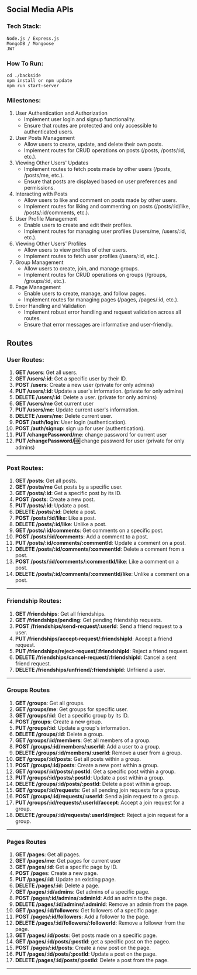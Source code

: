 ## Social Media APIs

### Tech Stack:
    Node.js / Express.js
    MongoDB / Mongoose
    JWT

### How To Run:
    cd ./backside
    npm install or npm update
    npm run start-server

### Milestones:
1. User Authentication and Authorization
    * Implement user login and signup functionality.
    * Ensure that routes are protected and only accessible to authenticated users.
2. User Posts Management
    * Allow users to create, update, and delete their own posts.
    * Implement routes for CRUD operations on posts (/posts, /posts/:id, etc.).
3. Viewing Other Users' Updates
    * Implement routes to fetch posts made by other users (/posts, /posts/me, etc.).
    * Ensure that posts are displayed based on user preferences and permissions.
4. Interacting with Posts
    * Allow users to like and comment on posts made by other users.
    * Implement routes for liking and commenting on posts (/posts/:id/like, /posts/:id/comments, etc.).
5. User Profile Management
    * Enable users to create and edit their profiles.
    * Implement routes for managing user profiles (/users/me, /users/:id, etc.).
6. Viewing Other Users' Profiles
    * Allow users to view profiles of other users.
    * Implement routes to fetch user profiles (/users/:id, etc.).
7. Group Management
    * Allow users to create, join, and manage groups.
    * Implement routes for CRUD operations on groups (/groups, /groups/:id, etc.).
8. Page Management
    * Enable users to create, manage, and follow pages.
    * Implement routes for managing pages (/pages, /pages/:id, etc.).
9.  Error Handling and Validation
    * Implement robust error handling and request validation across all routes.
    * Ensure that error messages are informative and user-friendly.

## Routes
### **User Routes:**

1. **GET /users**: Get all users.
2. **GET /users/:id**: Get a specific user by their ID.
3. **POST /users**: Create a new user (private for only admins)
4. **PUT /users/:id**: Update a user's information. (private for only admins)
5. **DELETE /users/:id**: Delete a user. (private for only admins)
6. **GET /users/me** Get  current user
7. **PUT /users/me**: Update current user's information.
8. **DELETE /users/me**: Delete current user.
9. **POST /auth/login**: User login (authentication).
10. **POST /auth/signup**: sign up for user (authentication).
11. **PUT /changePassword/me**: change password for current user
12. **PUT /changePassword/:id:** change password for user (private for only admins)
-----------------
### **Post Routes:**

1. **GET /posts**: Get all posts.
2. **GET /posts/me** Get posts by a specific user. 
3. **GET /posts/:id**: Get a specific post by its ID.
4. **POST /posts**: Create a new post.
5. **PUT /posts/:id**: Update a post.
6. **DELETE /posts/:id**: Delete a post.
7. **POST /posts/:id/like**: Like a post.
8. **DELETE /posts/:id/like**: Unlike a post.
9. **GET /posts/:id/comments**: Get comments on a specific post.
10. **POST /posts/:id/comments**: Add a comment to a post.
11. **PUT /posts/:id/comments/:commentId**: Update a comment on a post.
12. **DELETE /posts/:id/comments/:commentId**: Delete a comment from a post.
13. **POST /posts/:id/comments/:commentId/like**: Like a comment on a post.
14. **DELETE /posts/:id/comments/:commentId/like**: Unlike a comment on a post.
---------------
### Friendship Routes:

1. **GET /friendships**: Get all friendships.
2. **GET /friendships/pending**: Get pending friendship requests.
3. **POST /friendships/send-request/:userId**: Send a friend request to a user.
4. **PUT /friendships/accept-request/:friendshipId**: Accept a friend request.
5. **PUT /friendships/reject-request/:friendshipId**: Reject a friend request.
6. **DELETE /friendships/cancel-request/:friendshipId**: Cancel a sent friend request.
7. **DELETE /friendships/unfriend/:friendshipId**: Unfriend a user.
-----------------------
### Groups Routes

1. **GET /groups**: Get all groups.
2. **GET /groups/me**: Get groups for specific user.
3. **GET /groups/:id**: Get a specific group by its ID.
4. **POST /groups**: Create a new group.
5. **PUT /groups/:id**: Update a group's information.
6. **DELETE /groups/:id**: Delete a group.
7. **GET /groups/:id/members**: Get all members of a group.
8. **POST /groups/:id/members/:userId**: Add a user to a group.
9. **DELETE /groups/:id/members/:userId**: Remove a user from a group.
10. **GET /groups/:id/posts**: Get all posts within a group.
11. **POST /groups/:id/posts**: Create a new post within a group.
12. **GET /groups/:id/posts/:postId**: Get a specific post within a group.
13. **PUT /groups/:id/posts/:postId**: Update a post within a group.
14. **DELETE /groups/:id/posts/:postId**: Delete a post within a group.
15. **GET /groups/:id/requests**: Get all pending join requests for a group.
16. **POST /groups/:id/requests/:userId**: Send a join request to a group.
17. **PUT /groups/:id/requests/:userId/accept**: Accept a join request for a group.
18. **DELETE /groups/:id/requests/:userId/reject**: Reject a join request for a group.
-----------------------
### Pages Routes

1. **GET /pages**: Get all pages.
2. **GET /pages/me**: Get pages for current user
3. **GET /pages/:id**: Get a specific page by ID.
4. **POST /pages**: Create a new page.
5. **PUT /pages/:id**: Update an existing page.
6. **DELETE /pages/:id**: Delete a page.
7. **GET /pages/:id/admins**: Get admins of a specific page.
8. **POST /pages/:id/admins/:adminId**: Add an admin to the page.
9. **DELETE /pages/:id/admins/:adminId**: Remove an admin from the page.
10. **GET /pages/:id/followers**: Get followers of a specific page.
11. **POST /pages/:id/followers**: Add a follower to the page.
12. **DELETE /pages/:id/followers/:followerId**: Remove a follower from the page.
13. **GET /pages/:id/posts**: Get posts made on a specific page.
14. **GET /pages/:id/posts/:postId**: get a specific post on the pageo.
15. **POST /pages/:id/posts**: Create a new post on the page.
16. **PUT /pages/:id/posts/:postId**: Update a post on the page.
17. **DELETE /pages/:id/posts/:postId**: Delete a post from the page.
------------------------
